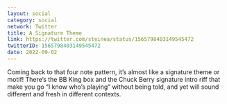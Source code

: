 ```yaml
---
layout: social
category: social
network: Twitter
title: A Signature Theme
link: https://twitter.com/steinea/status/1565798403149545472
twitterID: 1565798403149545472
date: 2022-09-02
---
```


Coming back to that four note pattern, it’s almost like a signature theme or motif! There’s the BB King box and the Chuck Berry signature intro riff that make you go “I know who’s playing” without being told, and yet will sound different and fresh in different contexts.

